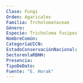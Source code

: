 ```yaml
---
Clase: Fungi
Orden: Agaricales
Familia: Trcholomataceae
Género: 
Especie: Tricholoma fusipes
NombreComún: 
CategoríaUICN: 
EstadoConservaciónNacional: 
SectorenlaRBHH: 
Presencia: 
TipoDeDato: 
Fuente: "E. Horak"
---
```

